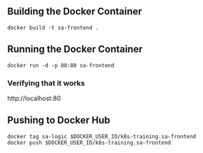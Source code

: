 ## Building the Docker Container

```shell script
docker build -t sa-frontend .
```

## Running the Docker Container

```shell script
docker run -d -p 80:80 sa-frontend
```

### Verifying that it works

http://localhost:80

## Pushing to Docker Hub

```shell script
docker tag sa-logic $DOCKER_USER_ID/k8s-training.sa-frontend
docker push $DOCKER_USER_ID/k8s-training.sa-frontend
```
